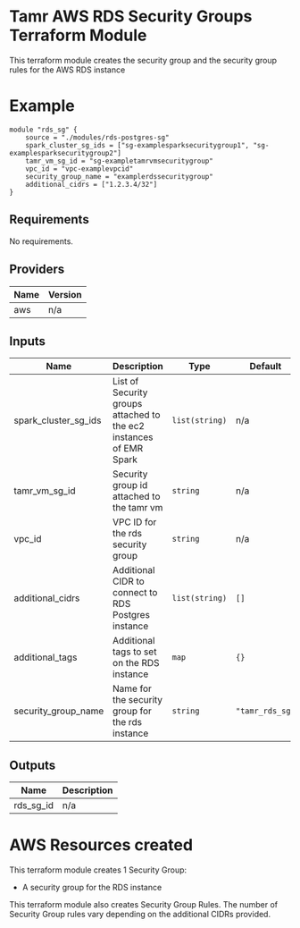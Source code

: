 # Tamr AWS RDS Security Groups Terraform Module
This terraform module creates the security group and the security group rules for the AWS RDS instance

# Example
```
module "rds_sg" {
    source = "./modules/rds-postgres-sg"
    spark_cluster_sg_ids = ["sg-examplesparksecuritygroup1", "sg-examplesparksecuritygroup2"]
    tamr_vm_sg_id = "sg-exampletamrvmsecuritygroup"
    vpc_id = "vpc-examplevpcid"
    security_group_name = "examplerdssecuritygroup"
    additional_cidrs = ["1.2.3.4/32"]
}
```

<!-- BEGINNING OF PRE-COMMIT-TERRAFORM DOCS HOOK -->
## Requirements

No requirements.

## Providers

| Name | Version |
|------|---------|
| aws | n/a |

## Inputs

| Name | Description | Type | Default | Required |
|------|-------------|------|---------|:--------:|
| spark\_cluster\_sg\_ids | List of Security groups attached to the ec2 instances of EMR Spark | `list(string)` | n/a | yes |
| tamr\_vm\_sg\_id | Security group id attached to the tamr vm | `string` | n/a | yes |
| vpc\_id | VPC ID for the rds security group | `string` | n/a | yes |
| additional\_cidrs | Additional CIDR to connect to RDS Postgres instance | `list(string)` | `[]` | no |
| additional\_tags | Additional tags to set on the RDS instance | `map` | `{}` | no |
| security\_group\_name | Name for the security group for the rds instance | `string` | `"tamr_rds_sg"` | no |

## Outputs

| Name | Description |
|------|-------------|
| rds\_sg\_id | n/a |

<!-- END OF PRE-COMMIT-TERRAFORM DOCS HOOK -->

# AWS Resources created
This terraform module creates 1 Security Group:
* A security group for the RDS instance

This terraform module also creates Security Group Rules. The number of Security Group rules vary depending on the additional CIDRs provided.
